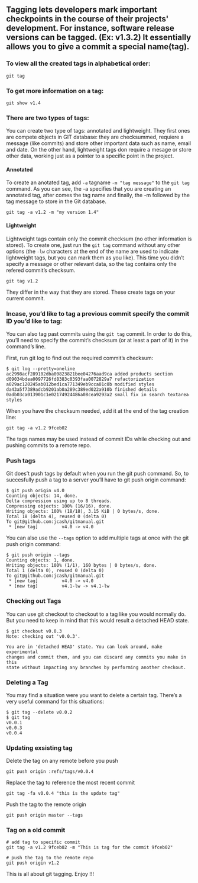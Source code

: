 ## Tagging lets developers mark important checkpoints in the course of their projects' development. For instance, software release versions can be tagged. (Ex: v1.3.2) It essentially allows you to give a commit a special name(tag).

### To view all the created tags in alphabetical order:

``` git tag ```

### To get more information on a tag:

``` git show v1.4 ```

### There are two types of tags:
You can create two type of tags: annotated and lightweight. They first ones are compete objects in GIT database: they are checksummed, requiere a message (like commits) and store other important data such as name, email and date. On the other hand, lightweight tags don require a mesage or store other data, working just as a pointer to a specific point in the project.

#### Annotated
To create an anotated tag, add `-a` tagname `-m "tag message"` to the `git tag` command. As you can see, the -a specifies that you are creating an annotated tag, after comes the tag name and finally, the -m followed by the tag message to store in the Git database.

``` git tag -a v1.2 -m "my version 1.4" ```

#### Lightweight
Lightweight tags contain only the commit checksum (no other information is stored). To create one, just run the `git tag` command without any other options (the `-lw` characters at the end of the name are used to indicate lightweight tags, but you can mark them as you like). This time you didn’t specify a message or other relevant data, so the tag contains only the refered commit’s checksum.

``` git tag v1.2 ```

They differ in the way that they are stored.
These create tags on your current commit.

### Incase, you’d like to tag a previous commit specify the commit ID you’d like to tag:
You can also tag past commits using the `git tag` commit. In order to do this, you’ll need to specify the commit’s checksum (or at least a part of it) in the command’s line.

First, run git log to find out the required commit’s checksum:

```
$ git log --pretty=oneline
ac2998acf289102dba00823821bee04276aad9ca added products section
d09034bdea0097726fd8383c0393faa0072829a7 refactorization
a029ac120245ab012bed1ca771349eb9cca01c0b modified styles
da43a5f7389adcb9201ab0a289c389ed022a910b finished details
0adb03ca013901c1e02174924486a08cea9293a2 small fix in search textarea styles
```
When you have the checksum needed, add it at the end of the tag creation line:

``` git tag -a v1.2 9fceb02 ```

The tags names may be used instead of commit IDs while checking out and pushing commits to a remote repo.

### Push tags
Git does’t push tags by default when you run the git push command. So, to succesfully push a tag to a server you’ll have to git push origin command:

```
$ git push origin v4.0
Counting objects: 14, done.
Delta compression using up to 8 threads.
Compressing objects: 100% (16/16), done.
Writing objects: 100% (18/18), 3.15 KiB | 0 bytes/s, done.
Total 18 (delta 4), reused 0 (delta 0)
To git@github.com:jcash/gitmanual.git
 * [new tag]         v4.0 -> v4.0
```

You can also use the `--tags` option to add multiple tags at once with the git push origin command:

```
$ git push origin --tags
Counting objects: 1, done.
Writing objects: 100% (1/1), 160 bytes | 0 bytes/s, done.
Total 1 (delta 0), reused 0 (delta 0)
To git@github.com:jcash/gitmanual.git
 * [new tag]         v4.0 -> v4.0
 * [new tag]         v4.1-lw -> v4.1-lw
```

### Checking out Tags
You can use git checkout to checkout to a tag like you would normally do. But you need to keep in mind that this would result a detached HEAD state.

```
$ git checkout v0.0.3
Note: checking out 'v0.0.3'.

You are in 'detached HEAD' state. You can look around, make experimental
changes and commit them, and you can discard any commits you make in this
state without impacting any branches by performing another checkout.
```

### Deleting a Tag
You may find a situation were you want to delete a certain tag. There’s a very useful command for this situations:

```
$ git tag --delete v0.0.2
$ git tag
v0.0.1
v0.0.3
v0.0.4
```

### Updating exsisting tag

Delete the tag on any remote before you push
```
git push origin :refs/tags/v0.0.4
```
Replace the tag to reference the most recent commit
```
git tag -fa v0.0.4 "this is the update tag"
```

Push the tag to the remote origin
```
git push origin master --tags
```

### Tag on a old commit
```
# add tag to specific commit 
git tag -a v1.2 9fceb02 -m "This is tag for the commit 9fceb02"

# push the tag to the remote repo
git push origin v1.2
```

This is all about git tagging. Enjoy !!!
